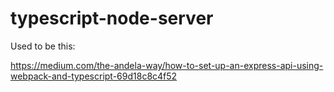 # typescript-node-server

Used to be this:

https://medium.com/the-andela-way/how-to-set-up-an-express-api-using-webpack-and-typescript-69d18c8c4f52
